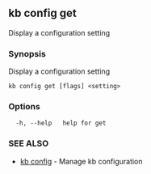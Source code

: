 ## kb config get

Display a configuration setting

### Synopsis

Display a configuration setting

```
kb config get [flags] <setting>
```

### Options

```
  -h, --help   help for get
```

### SEE ALSO

* [kb config](kb_config.md)	 - Manage kb configuration

